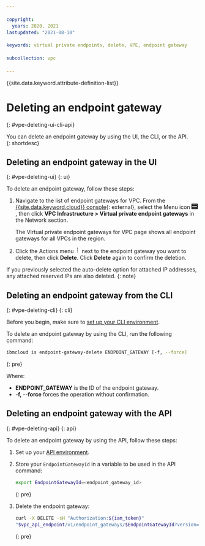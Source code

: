 ```yaml
---

copyright:
  years: 2020, 2021
lastupdated: "2021-08-10"

keywords: virtual private endpoints, delete, VPE, endpoint gateway

subcollection: vpc

---
```


{{site.data.keyword.attribute-definition-list}}

# Deleting an endpoint gateway
{: #vpe-deleting-ui-cli-api}

You can delete an endpoint gateway by using the UI, the CLI, or the API.  
{: shortdesc}

## Deleting an endpoint gateway in the UI
{: #vpe-deleting-ui}
{: ui}

To delete an endpoint gateway, follow these steps:

1. Navigate to the list of endpoint gateways for VPC. From the [{{site.data.keyword.cloud}} console](/login){: external}, select the Menu icon ![Menu icon](/images/menu_icon.png), then click **VPC Infrastructure > Virtual private endpoint gateways** in the Network section.

   The Virtual private endpoint gateways for VPC page shows all endpoint gateways for all VPCs in the region.

2. Click the Actions menu ![Actions menu](images/overflow.png) next to the endpoint gateway you want to delete, then click **Delete**. Click **Delete** again to confirm the deletion.

If you previously selected the auto-delete option for attached IP addresses, any attached reserved IPs are also deleted.
{: note}

## Deleting an endpoint gateway from the CLI
{: #vpe-deleting-cli}
{: cli}

Before you begin, make sure to [set up your CLI environment](/docs/vpc?topic=vpc-infrastructure-cli-plugin-vpc-reference).

To delete an endpoint gateway by using the CLI, run the following command:

```sh
ibmcloud is endpoint-gateway-delete ENDPOINT_GATEWAY [-f, --force]
```
{: pre}

Where:

* **ENDPOINT_GATEWAY** is the ID of the endpoint gateway.
* **-f, --force** forces the operation without confirmation.

## Deleting an endpoint gateway with the API
{: #vpe-deleting-api}
{: api}

To delete an endpoint gateway by using the API, follow these steps:  

1. Set up your [API environment](/docs/vpc?topic=vpc-set-up-environment#api-prerequisites-setup).
1. Store your `EndpointGatewayId` in a variable to be used in the API command:

    ```sh
    export EndpointGatewayId=<endpoint_gateway_id>
    ```
    {: pre}      

1. Delete the endpoint gateway:

   ```sh
   curl -X DELETE -sH "Authorization:${iam_token}"
   "$vpc_api_endpoint/v1/endpoint_gateways/$EndpointGatewayId?version=$api_version&generation=2"
   ```
   {: pre}
